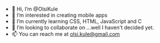 - 👋 Hi, I’m @OlsiKule
- 👀 I’m interested in creating mobile apps 
- 🌱 I’m currently learning CSS, HTML, JavaScript and C
- 💞️ I’m looking to collaborate on ...well I haven't decided yet. 
- 📫 You can reach me at olsi.kule@gmail.com

<!---
OlsiKule/OlsiKule is a ✨ special ✨ repository because its `README.md` (this file) appears on your GitHub profile.
You can click the Preview link to take a look at your changes.
--->
